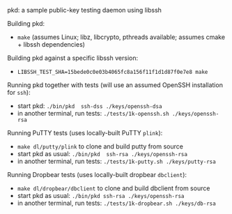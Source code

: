 pkd: a sample public-key testing daemon using libssh

Building pkd:
* `make` (assumes Linux; libz, libcrypto, pthreads available; assumes cmake + libssh dependencies)

Building pkd against a specific libssh version:
* `LIBSSH_TEST_SHA=15bede0c0e03b4065fc8a156f11f1d1d87f0e7e8 make`

Running pkd together with tests (will use an assumed OpenSSH installation for `ssh`):
* start pkd: `./bin/pkd  ssh-dss ./keys/openssh-dsa`
* in another terminal, run tests: `./tests/1k-openssh.sh ./keys/openssh-rsa`

Running PuTTY tests (uses locally-built PuTTY `plink`):
* `make dl/putty/plink` to clone and build putty from source
* start pkd as usual: `./bin/pkd  ssh-rsa ./keys/openssh-rsa`
* in another terminal, run tests: `./tests/1k-putty.sh ./keys/putty-rsa`

Running Dropbear tests (uses locally-built dropbear `dbclient`):
* `make dl/dropbear/dbclient` to clone and build dbclient from source
* start pkd as usual: `./bin/pkd ssh-rsa ./keys/openssh-rsa`
* in another terminal, run tests: `./tests/1k-dropbear.sh ./keys/db-rsa`
